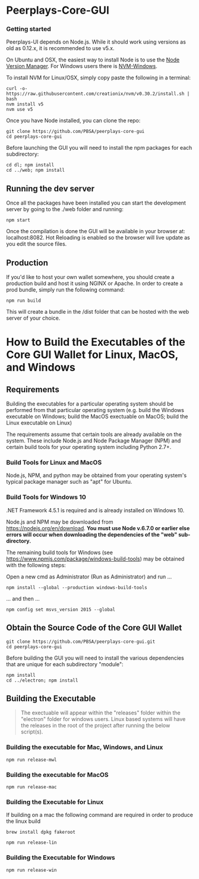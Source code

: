 Peerplays-Core-GUI
============

### Getting started

Peerplays-UI depends on Node.js. While it should work using versions as old as 0.12.x, it is recommended to use v5.x.

On Ubuntu and OSX, the easiest way to install Node is to use the [Node Version Manager](https://github.com/creationix/nvm).
For Windows users there is [NVM-Windows](https://github.com/coreybutler/nvm-windows).

To install NVM for Linux/OSX, simply copy paste the following in a terminal:
```
curl -o- https://raw.githubusercontent.com/creationix/nvm/v0.30.2/install.sh | bash
nvm install v5
nvm use v5
```

Once you have Node installed, you can clone the repo:
```
git clone https://github.com/PBSA/peerplays-core-gui
cd peerplays-core-gui
```

Before launching the GUI you will need to install the npm packages for each subdirectory:
```
cd dl; npm install
cd ../web; npm install
```

## Running the dev server

Once all the packages have been installed you can start the development server by going to the ./web folder and running:
```
npm start
```

Once the compilation is done the GUI will be available in your browser at: localhost:8082. Hot Reloading is enabled so the browser will live update as you edit the source files.

## Production
If you'd like to host your own wallet somewhere, you should create a production build and host it using NGINX or Apache. In order to create a prod bundle, simply run the following command:
```
npm run build
```
This will create a bundle in the /dist folder that can be hosted with the web server of your choice.


# How to Build the Executables of the Core GUI Wallet for Linux, MacOS, and Windows

## Requirements
Building the executables for a particular operating system should be performed from that particular operating system (e.g. build the Windows executable on Windows; build the MacOS exectuable on MacOS; build the Linux executable on Linux)

The requirements assume that certain tools are already available on the system. These include Node.js and Node Package Manager (NPM) and certain build tools for your operating system including Python 2.7+.


### Build Tools for Linux and MacOS
Node.js, NPM, and python may be obtained from your operating system's typical package manager such as "apt" for Ubuntu.


### Build Tools for Windows 10
.NET Framework 4.5.1 is required and is already installed on Windows 10.

Node.js and NPM may be downloaded from https://nodejs.org/en/download.  **You must use Node v.6.7.0 or earlier else errors will occur when downloading the dependencies of the "web" sub-directory.**

The remaining build tools for Windows (see https://www.npmjs.com/package/windows-build-tools) may be obtained with the following steps:

Open a new cmd as Administrator (Run as Administrator) and run ...
```
npm install --global --production windows-build-tools
```

... and then ...
```
npm config set msvs_version 2015 --global
```


## Obtain the Source Code of the Core GUI Wallet
```
git clone https://github.com/PBSA/peerplays-core-gui.git
cd peerplays-core-gui
```

Before building the GUI you will need to install the various dependencies that are unique for each subdirectory "module":
```
npm install
cd ../electron; npm install
```

## Building the Executable
>The exectuable will appear within the "releases" folder within the "electron" folder for windows users. Linux based systems will have the releases in the root of the project after running the below script(s).
### Building the executable for Mac, Windows, and Linux
```
npm run release-mwl
```
### Building the executable for MacOS
```
npm run release-mac
```

### Building the Executable for Linux

If building on a mac the following command are required in order to produce the linux build
```
brew install dpkg fakeroot
```

```
npm run release-lin
```

### Building the Executable for Windows
```
npm run release-win
```
